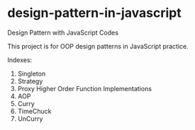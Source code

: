# design-pattern-in-javascript
Design Pattern with JavaScript Codes

This project is for OOP design patterns in JavaScript practice.

Indexes:
01. Singleton
02. Strategy
03. Proxy
Higher Order Function Implementations
01. AOP
02. Curry
03. TimeChuck
04. UnCurry